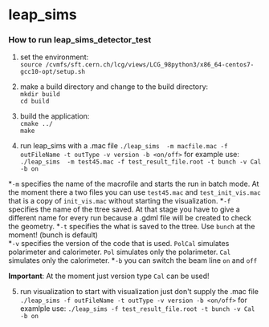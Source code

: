 # leap_sims

### How to run leap_sims_detector_test
1.  set the environment:  
  `source /cvmfs/sft.cern.ch/lcg/views/LCG_98python3/x86_64-centos7-gcc10-opt/setup.sh`  

2.  make a build directory and change to the build directory:  
  `mkdir build`  
  `cd build`  

3. build the application:  
  `cmake ../`  
  `make`  
4. run leap_sims with a .mac file
  `./leap_sims  -m macfile.mac -f outFileName -t outType -v version -b <on/off>`
  for example use: `./leap_sims  -m test45.mac -f test_result_file.root -t bunch -v Cal -b on`

  *`-m` specifies the name of the macrofile and starts the run in batch mode. At the moment there a two files you can use `test45.mac` and `test_init_vis.mac` that          is a copy of `init_vis.mac` without starting the visualization.
  *`-f` specifies the name of the ttree saved. At that stage you have to give a different name for every run because a .gdml file will be created to check the geometry. 
  *`-t` specifies the what is saved to the ttree. Use `bunch` at the moment! (bunch is default)   
  *`-v` specifies the version of the code that is used. `PolCal` simulates polarimeter and calorimeter. `Pol` simulates only the polarimeter. `Cal` simulates only the calorimeter.
  *`-b` you can switch the beam line `on` and `off`

  **Important**: At the moment just version type `Cal` can be used!

5. run visualization
  to start with visualization just don't supply the .mac file
  `./leap_sims -f outFileName -t outType -v version -b <on/off>`
  for examlple use: `./leap_sims -f test_result_file.root -t bunch -v Cal -b on`
